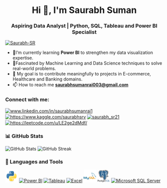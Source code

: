 <h1 align="center">Hi 👋, I'm Saurabh Suman</h1>
<h3 align="center">Aspiring Data Analyst | Python, SQL, Tableau and Power BI Specialist</h3>

<p align="left"> <a href="https://github.com/ryo-ma/github-profile-trophy"><img src="https://github-profile-trophy.vercel.app/?username=Saurabh-SR" alt="Saurabh-SR" /></a> </p>

- 🌱I’m currently learning **Power BI** to strengthen my data visualization expertise.
- 🧠Fascinated by Machine Learning and Data Science techniques to solve real-world problems.
- 🎯 My goal is to contribute meaningfully to projects in E-commerce, Healthcare and Banking domains.
- 📫 How to reach me **saurabhsumanrai003@gmail.com**

<h3 align="left">Connect with me:</h3>
<p align="left">
<a href="https://www.linkedin.com/in/saurabhsumanrai1" target="blank"><img align="center" src="https://raw.githubusercontent.com/rahuldkjain/github-profile-readme-generator/master/src/images/icons/Social/linked-in-alt.svg" alt="www.linkedin.com/in/saurabhsumanrai1" height="30" width="40" /></a>
<a href="https://www.kaggle.com/saurabhsrv" target="blank"><img align="center" src="https://raw.githubusercontent.com/rahuldkjain/github-profile-readme-generator/master/src/images/icons/Social/kaggle.svg" alt="https://www.kaggle.com/saurabhsrv" height="30" width="40" /></a>
<a href="https://instagram.com/saurabh_sr21" target="blank"><img align="center" src="https://raw.githubusercontent.com/rahuldkjain/github-profile-readme-generator/master/src/images/icons/Social/instagram.svg" alt="saurabh_sr21" height="30" width="40" /></a>
<a href="https://leetcode.com/u/LE2ge2dMdF/" target="blank"><img align="center" src="https://raw.githubusercontent.com/rahuldkjain/github-profile-readme-generator/master/src/images/icons/Social/leet-code.svg" alt="https://leetcode.com/u/LE2ge2dMdf/" height="30" width="40" /></a>
</p>

<h3 align="left">📊 GitHub Stats</h3>
<p align="left"> <img src="https://github-readme-stats.vercel.app/api?username=Saurabh-SR&show_icons=true&theme=tokyonight" alt="GitHub Stats" /> <img src="https://github-readme-streak-stats.herokuapp.com/?user=Saurabh-SR&theme=tokyonight" alt="GitHub Streak" /> </p>

<h3 align="left">🔧 Languages and Tools</h3>
<p align="left"> <a href="https://www.python.org" target="_blank"><img src="https://raw.githubusercontent.com/devicons/devicon/master/icons/python/python-original.svg" alt="Python" width="40" height="40"/></a> <a href="https://powerbi.microsoft.com/" target="_blank"><img src="https://www.vectorlogo.zone/logos/microsoft_powerbi/microsoft_powerbi-icon.svg" alt="Power BI" width="40" height="40"/></a> <a href="https://www.tableau.com/" target="_blank"><img src="https://upload.wikimedia.org/wikipedia/en/4/47/Tableau_Software_logo.png" alt="Tableau" width="100" height="40"/></a> <a href="https://www.microsoft.com/en-us/microsoft-365/excel" target="_blank"><img src="https://upload.wikimedia.org/wikipedia/commons/0/0b/Microsoft_Excel_Logo_2013.svg" alt="Excel" width="40" height="40"/></a> <a href="https://www.mysql.com/" target="_blank"><img src="https://raw.githubusercontent.com/devicons/devicon/master/icons/mysql/mysql-original-wordmark.svg" alt="MySQL" width="40" height="40"/></a> <a href="https://www.postgresql.org" target="_blank"><img src="https://raw.githubusercontent.com/devicons/devicon/master/icons/postgresql/postgresql-original-wordmark.svg" alt="PostgreSQL" width="40" height="40"/></a> <a href="https://www.microsoft.com/en-us/sql-server" target="_blank"><img src="https://upload.wikimedia.org/wikipedia/commons/6/61/Microsoft_SQL_Server_Logo_2019.png" alt="Microsoft SQL Server" width="60" height="40"/></a> </p>

